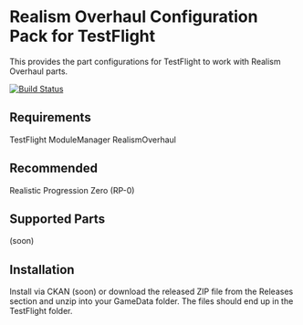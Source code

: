 Realism Overhaul Configuration Pack for TestFlight
==================================================

This provides the part configurations for TestFlight to work with Realism Overhaul parts.

[![Build Status](https://travis-ci.org/jwvanderbeck/TestFlightConfigPack_RealismOverhaul.svg?branch=master)](https://travis-ci.org/jwvanderbeck/TestFlightConfigPack_RealismOverhaul)

Requirements
-------------
TestFlight
ModuleManager
RealismOverhaul

Recommended
-----------
Realistic Progression Zero (RP-0)

Supported Parts
---------------
(soon)

Installation
------------
Install via CKAN (soon) or download the released ZIP file from the Releases section and unzip into your GameData folder.  The files should end up in the TestFlight folder.
